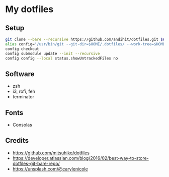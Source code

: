 # My dotfiles

## Setup
```bash
git clone --bare --recursive https://github.com/andihit/dotfiles.git $HOME/.dotfiles
alias config='/usr/bin/git --git-dir=$HOME/.dotfiles/ --work-tree=$HOME'
config checkout
config submodule update --init --recursive
config config --local status.showUntrackedFiles no
```

## Software
* zsh
* i3, rofi, feh
* terminator

## Fonts
* Consolas

## Credits
* https://github.com/mitsuhiko/dotfiles
* https://developer.atlassian.com/blog/2016/02/best-way-to-store-dotfiles-git-bare-repo/
* https://unsplash.com/@carylenicole
